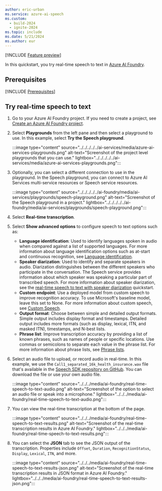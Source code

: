 ```yaml
---
author: eric-urban
ms.service: azure-ai-speech
ms.custom:
  - build-2024
  - ignite-2024
ms.topic: include
ms.date: 5/21/2024
ms.author: eur
---
```


[!INCLUDE [Feature preview](~/reusable-content/ce-skilling/azure/includes/ai-studio/includes/feature-preview.md)]

In this quickstart, you try real-time speech to text in [Azure AI Foundry](https://ai.azure.com). 

## Prerequisites

[!INCLUDE [Prerequisites](../../../../includes/quickstarts/ai-foundry-prerequisites.md)]

## Try real-time speech to text

1. Go to your Azure AI Foundry project. If you need to create a project, see [Create an Azure AI Foundry project](../../../../../ai-foundry/how-to/create-projects.md).
1. Select **Playgrounds** from the left pane and then select a playground to use. In this example, select **Try the Speech playground**.

    :::image type="content" source="../../../../../ai-services/media/azure-ai-services-playgrounds.png" alt-text="Screenshot of the project level playgrounds that you can use." lightbox="../../../../../ai-services/media/azure-ai-services-playgrounds.png":::

1. Optionally, you can select a different connection to use in the playground. In the Speech playground, you can connect to Azure AI Services multi-service resources or Speech service resources. 

    :::image type="content" source="../../../../../ai-foundry/media/ai-services/playgrounds/speech-playground.png" alt-text="Screenshot of the Speech playground in a project." lightbox="../../../../../ai-foundry/media/ai-services/playgrounds/speech-playground.png":::

1. Select **Real-time transcription**.
1. Select **Show advanced options** to configure speech to text options such as: 

    - **Language identification**: Used to identify languages spoken in audio when compared against a list of supported languages. For more information about language identification options such as at-start and continuous recognition, see [Language identification](../../../language-identification.md).
    - **Speaker diarization**: Used to identify and separate speakers in audio. Diarization distinguishes between the different speakers who participate in the conversation. The Speech service provides information about which speaker was speaking a particular part of transcribed speech. For more information about speaker diarization, see the [real-time speech to text with speaker diarization](../../../get-started-stt-diarization.md) quickstart.
    - **Custom endpoint**: Use a deployed model from custom speech to improve recognition accuracy. To use Microsoft's baseline model, leave this set to None. For more information about custom speech, see [Custom Speech](../../../custom-speech-overview.md).
    - **Output format**: Choose between simple and detailed output formats. Simple output includes display format and timestamps. Detailed output includes more formats (such as display, lexical, ITN, and masked ITN), timestamps, and N-best lists. 
    - **Phrase list**: Improve transcription accuracy by providing a list of known phrases, such as names of people or specific locations. Use commas or semicolons to separate each value in the phrase list. For more information about phrase lists, see [Phrase lists](../../../improve-accuracy-phrase-list.md).

1. Select an audio file to upload, or record audio in real-time. In this example, we use the `Call1_separated_16k_health_insurance.wav` file that's available in the [Speech SDK repository on GitHub](https://github.com/Azure-Samples/cognitive-services-speech-sdk/raw/master/scenarios/call-center/sampledata/Call1_separated_16k_health_insurance.wav). You can download the file or use your own audio file.

    :::image type="content" source="../../../media/ai-foundry/real-time-speech-to-text-audio.png" alt-text="Screenshot of the option to select an audio file or speak into a microphone." lightbox="../../../media/ai-foundry/real-time-speech-to-text-audio.png":::

1. You can view the real-time transcription at the bottom of the page.

    :::image type="content" source="../../../media/ai-foundry/real-time-speech-to-text-results.png" alt-text="Screenshot of the real-time transcription results in Azure AI Foundry." lightbox="../../../media/ai-foundry/real-time-speech-to-text-results.png":::

1. You can select the **JSON** tab to see the JSON output of the transcription. Properties include `Offset`, `Duration`, `RecognitionStatus`, `Display`, `Lexical`, `ITN`, and more.

    :::image type="content" source="../../../media/ai-foundry/real-time-speech-to-text-results-json.png" alt-text="Screenshot of the real-time transcription results in JSON format in Azure AI Foundry." lightbox="../../../media/ai-foundry/real-time-speech-to-text-results-json.png":::
